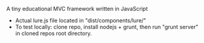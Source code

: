 A tiny educational MVC framework written in JavaScript

- Actual lure.js file located in "dist/components/lure/"
- To test locally: clone repo, install nodejs + grunt, then run "grunt server" in cloned repos root directory.